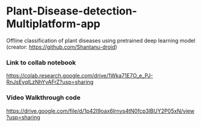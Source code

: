 # Plant-Disease-detection-Multiplatform-app
Offline classification of plant diseases using pretrained deep learning model (creator: https://github.com/Shantanu-droid)

### Link to collab notebook
https://colab.research.google.com/drive/1Wka71E7O_e_PJ-RnJsEyqlLzNhYvAFrZ?usp=sharing

### Video Walkthrough code
https://drive.google.com/file/d/1p42I9oax6lrnys4tN0fcp3lBUY2P05xN/view?usp=sharing
